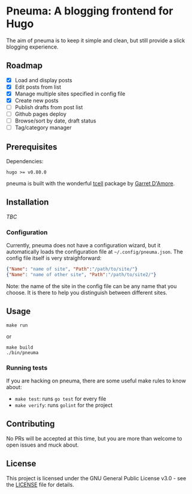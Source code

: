 # Pneuma: A blogging frontend for Hugo

The aim of pneuma is to keep it simple and clean, but still provide a slick
blogging experience.

## Roadmap
* [X] Load and display posts
* [X] Edit posts from list
* [X] Manage multiple sites specified in config file
* [X] Create new posts
* [ ] Publish drafts from post list
* [ ] Github pages deploy
* [ ] Browse/sort by date, draft status
* [ ] Tag/category manager

## Prerequisites

Dependencies:
```
hugo >= v0.80.0
```

pneuma is built with the wonderful [tcell](https://github.com/gdamore/tcell) package by [Garret D'Amore](https://github.com/gdamore/tcell).

## Installation

_TBC_

### Configuration

Currently, pneuma does not have a configuration wizard, but it automatically loads the configuration file at `~/.config/pneuma.json`. The config file itself is very straighforward:
```json
{"Name": "name of site", "Path":"/path/to/site/"}
{"Name": "name of other site", "Path":"/path/to/site2/"}
```
Note: the name of the site in the config file can be any name that you choose. It is there to help you distinguish between different sites.

## Usage

```
make run
```
or 
```
make build
./bin/pneuma
```

### Running tests

If you are hacking on pneuma, there are some useful make rules to know about:

* `make test`: runs `go test` for every file
* `make verify`: runs `golint` for the project

## Contributing

No PRs will be accepted at this time, but you are more than welcome to open issues and muck about.

## License

This project is licensed under the GNU General Public License v3.0 - see the [LICENSE](./LICENSE) file for details.
